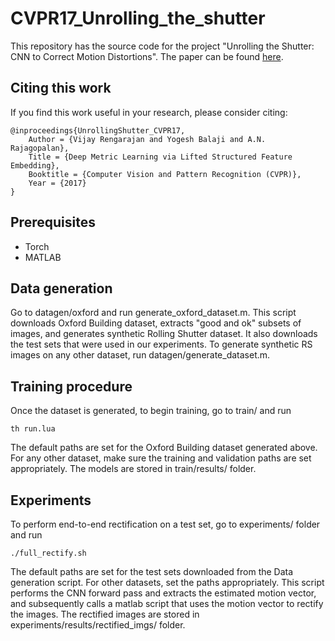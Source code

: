 # CVPR17_Unrolling_the_shutter

This repository has the source code for the project "Unrolling the Shutter: CNN to Correct Motion Distortions". The paper can be found [here](http://openaccess.thecvf.com/content_cvpr_2017/papers/Rengarajan_Unrolling_the_Shutter_CVPR_2017_paper.pdf). 

## Citing this work

If you find this work useful in your research, please consider citing:

    @inproceedings{UnrollingShutter_CVPR17,
        Author = {Vijay Rengarajan and Yogesh Balaji and A.N. Rajagopalan},
        Title = {Deep Metric Learning via Lifted Structured Feature Embedding},
        Booktitle = {Computer Vision and Pattern Recognition (CVPR)},
        Year = {2017}
    }

## Prerequisites

- Torch
- MATLAB

## Data generation

Go to datagen/oxford and run generate_oxford_dataset.m. This script downloads Oxford Building dataset, extracts "good and ok" subsets of images, and generates synthetic Rolling Shutter dataset. It also downloads the test sets that were used in our experiments. To generate synthetic RS images on any other dataset, run datagen/generate_dataset.m.

## Training procedure

Once the dataset is generated, to begin training, go to train/ and run

	th run.lua

The default paths are set for the Oxford Building dataset generated above. For any other dataset, make sure the training and validation paths are set appropriately. The models are stored in train/results/ folder.

## Experiments

To perform end-to-end rectification on a test set, go to experiments/ folder and run

	./full_rectify.sh

The default paths are set for the test sets downloaded from the Data generation script. For other datasets, set the paths appropriately. This script performs the CNN forward pass and extracts the estimated motion vector, and subsequently calls a matlab script that uses the motion vector to rectify the images. The rectified images are stored in experiments/results/rectified_imgs/ folder.
